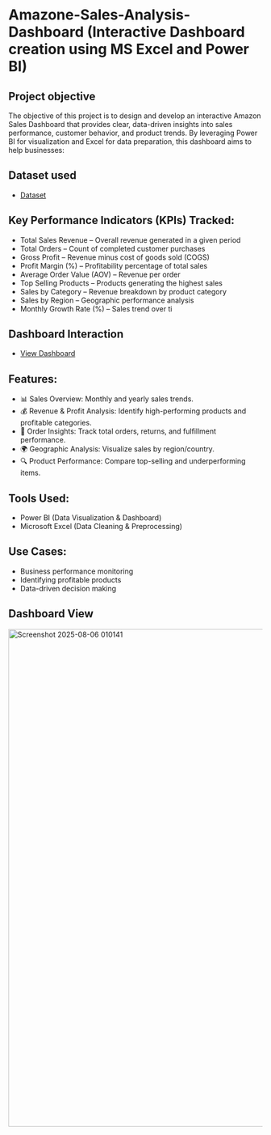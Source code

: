 # Amazone-Sales-Analysis-Dashboard (Interactive Dashboard creation using MS Excel and Power BI)
## Project objective
The objective of this project is to design and develop an interactive Amazon Sales Dashboard that provides clear, data-driven insights into sales performance, customer behavior, and product trends. By leveraging Power BI for visualization and Excel for data preparation, this dashboard aims to help businesses:

## Dataset used 
- <a href="https://github.com/Vishalyadavroy/Data-Analysis-Dashboard./blob/main/Amazon_Sales_Data.xlsx">Dataset</a>
## Key Performance Indicators (KPIs) Tracked:
- Total Sales Revenue – Overall revenue generated in a given period
- Total Orders – Count of completed customer purchases
- Gross Profit – Revenue minus cost of goods sold (COGS)
- Profit Margin (%) – Profitability percentage of total sales
- Average Order Value (AOV) – Revenue per order
- Top Selling Products – Products generating the highest sales
- Sales by Category – Revenue breakdown by product category
- Sales by Region – Geographic performance analysis
- Monthly Growth Rate (%) – Sales trend over ti 

## Dashboard Interaction
- <a href ="https://github.com/Vishalyadavroy/Data-Analysis-Dashboard./blob/main/Screenshot%202025-08-06%20010141.png">View Dashboard</a>

## Features:

- 📊 Sales Overview: Monthly and yearly sales trends.
- 💰 Revenue & Profit Analysis: Identify high-performing products and profitable categories.
- 🛒 Order Insights: Track total orders, returns, and fulfillment performance.
- 🌍 Geographic Analysis: Visualize sales by region/country.
- 🔍 Product Performance: Compare top-selling and underperforming items.

## Tools Used:

- Power BI (Data Visualization & Dashboard)
- Microsoft Excel (Data Cleaning & Preprocessing)

## Use Cases:

- Business performance monitoring
- Identifying profitable products
- Data-driven decision making

## Dashboard View 
<img width="753" height="984" alt="Screenshot 2025-08-06 010141" src="https://github.com/user-attachments/assets/02800c92-2f30-4934-bade-a0379a8fb3ff" />

